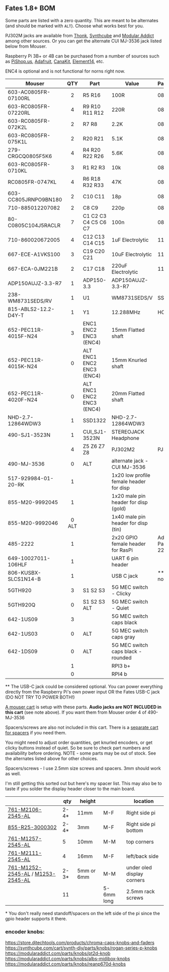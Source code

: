 ## Fates 1.8+ BOM

Some parts are listed with a zero quantity. This are meant to be alternates (and should be marked with `ALT`). Choose what works best for you.

PJ302M jacks are available from [Thonk](https://www.thonk.co.uk/shop/3-5mm-jacks/ ), [Synthcube](https://synthcube.com/cart/3-5mm-mono-jack-pj302m-rt-angle-hex-nut) and [Modular Addict](https://modularaddict.com/pj302m-jacks) among other sources. Or you can get the alternate CUI MJ-3536 jack listed below from Mouser.

Raspberry Pi 3B+ or 4B can be purchased from a number of sources such as [PiShop.us](https://www.pishop.us/product/raspberry-pi-4-model-b-1gb/), [Adafruit](https://www.adafruit.com/product/3775?src=raspberrypi), [CanaKit](https://www.canakit.com/raspberry-pi-3-model-b-plus.html?cid=usd&src=raspberrypi&src=raspberrypi), [Element14](http://www.newark.com/49AC7637?src=raspberrypi), etc.

ENC4 is optional and is not functional for norns right now. 

| Mouser  | QTY | Part | Value | Package |
|-----|:--:|-----|-----|-----|
|603-AC0805FR-07100RL|2|R5 R16|100R|0805|
|603-RC0805FR-07220RL|4|R9 R10 R11 R12|220R|0805|
|603-RC0805FR-072K2L|2|R7 R8|2.2K|0805|
|603-RC0805FR-075K1L|2|R20 R21|5.1K|0805|
|279-CRGCQ0805F5K6|4|R4 R20 R22 R26|5.6K|0805|
|603-RC0805FR-0710KL|3|R1 R2 R3|10k|0805|
|RC0805FR-0747KL|4|R6 R18 R32 R33|47K|0805|
|603-CC805JRNPO9BN180|2|C10 C11|18p|0805|
|710-885012207082|2|C8 C9|220p|0805|
|80-C0805C104J5RACLR|7|C1 C2 C3 C4 C5 C6 C7|100n|0805|
|710-860020672005|4|C12 C13 C14 C15|1uF Electrolytic|11mm|
|667-ECE-A1VKS100|3|C19 C20 C21|10uF Electrolytic|11mm|
|667-ECA-0JM221B|2|C17 C18|220uF Electrolytic|11mm|                                                                                                                                                                                                                                                                                                                                                                                                                                                                                                                                                                                                                                                         
|ADP150AUJZ-3.3-R7|1|ADP150-3.3|ADP150AUJZ-3.3-R7||
|238-WM8731SEDS/RV|1|U1|WM8731SEDS/V|SSOP28||
|815-ABLS2-12.2-D4Y-T|1|Y1|12.288MHz|HC49UP||
|652-PEC11R-4015F-N24|3|ENC1 ENC2 ENC3 (ENC4)|15mm Flatted shaft||
|652-PEC11R-4015K-N24|0|ALT ENC1 ENC2 ENC3 (ENC4)|15mm Knurled shaft||
|652-PEC11R-4020F-N24|0|ALT ENC1 ENC2 ENC3 (ENC4)|20mm Flatted shaft||
|NHD-2.7-12864WDW3|1|SSD1322|NHD-2.7-12864WDW3|
|490-SJ1-3523N|1|CUI_SJ1-3523N|STEREOJACK Headphone||
||4|Z5 Z6 Z7 Z8|PJ302M2|PJ302M|
|490-MJ-3536|0| ALT |alternate jack - CUI MJ-3536||
|517-929984-01-20-RK|1||1x20 low profile female header for disp||
|855-M20-9992045|1||1x20 male pin header for disp (gold)||
|855-M20-9992046|0 ALT ||1x40 male pin header for disp (tin)||
|485-2222|1||2x20 GPIO female header for RasPi|Adafruit Part # 2222|
|649-10027011-106HLF|1||UART 6 pin header||
|806-KUSBX-SLCS1N14-B|1||USB C jack|** See note|
|5GTH920|3|S1 S2 S3|5G MEC switch - Clicky||
|5GTH920Q|0|S1 S2 S3 ALT|5G MEC switch - Quiet||
|642-1US09|3| |5G MEC switch caps black||
|642-1US03|0| ALT |5G MEC switch caps gray||
|642-1DS09|0| ALT |5G MEC switch caps black - rounded||
||1| |RPI3 b+||
||0| |RPI4 b||

\** The USB-C jack could be considered optional. You can power everything directly from the Raspberry Pi's own power input OR the Fates USB-C jack (DO NOT TRY TO POWER BOTH!)

[A mouser cart](https://www.mouser.com/ProjectManager/ProjectDetail.aspx?AccessID=bdba42bdf9 ) is setup with these parts. **Audio jacks are NOT INCLUDED in this cart** (see note above). If you want them from Mouser order 4 of 490-MJ-3536

Spacers/screws are also not included in this cart. There is a [separate cart for spacers](https://www.mouser.com/ProjectManager/ProjectDetail.aspx?AccessID=367d290c06) if you need them.

You might need to adjust order quantities, get knurled encoders, or get clicky buttons instead of quiet. So be sure to check part numbers and availability before ordering. NOTE - some parts may be out of stock. See the alternates listed above for other choices.

Spacers/screws - I use 2.5mm size screws and spacers. 3mm should work as well.

I'm still getting this sorted out but here's my spacer list. This may also be to taste if you solder the display header closer to the main board.

|   | qty | height |  | location  |
|-----|--|-----|-----|-----|
|[761-M2106-2545-AL](http://www.mouser.com/Search/ProductDetail.aspx?R=761-M2106-2545-AL)|2-4*|11mm|M-F|Right side pi|
|[855-R25-3000302](http://www.mouser.com/Search/ProductDetail.aspx?R=855-R25-3000302)|2-4*|3mm|M-F|Right side pi bottom|
|[761-M1257-2545-AL](http://www.mouser.com/Search/ProductDetail.aspx?R=761-M1257-2545-AL)|5|10mm|M-M|top corners|
|[761-M2111-2545-AL](http://www.mouser.com/Search/ProductDetail.aspx?R=761-M2111-2545-AL)|4|16mm|M-F|left/back side|
|[761-M1252-2545-AL](http://www.mouser.com/Search/ProductDetail.aspx?R=761-M1252-2545-AL) / [M1253-2545-AL](http://www.mouser.com/Search/ProductDetail.aspx?R=M1253-2545-AL)|2-3*|5mm or 6mm|M-M|under oled display corners|
||11||5-6mm long|2.5mm rack screws|

\* You don't really need standoff/spacers on the left side of the pi since the gpio header supports it there.

### encoder knobs:

 https://store.djtechtools.com/products/chroma-caps-knobs-and-faders  
 https://synthcube.com/cart/synth-diy/parts/knobs/rogan-series-p-knobs  
 https://modularaddict.com/parts/knobs/pt2d-knob  
 https://modularaddict.com/parts/knobs/albs-midibox-knobs  
 https://modularaddict.com/parts/knobs/reanp670d-knobs  